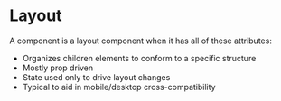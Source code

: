 # Layout

A component is a layout component when it has all of these attributes:

- Organizes children elements to conform to a specific structure
- Mostly prop driven
- State used only to drive layout changes
- Typical to aid in mobile/desktop cross-compatibility
